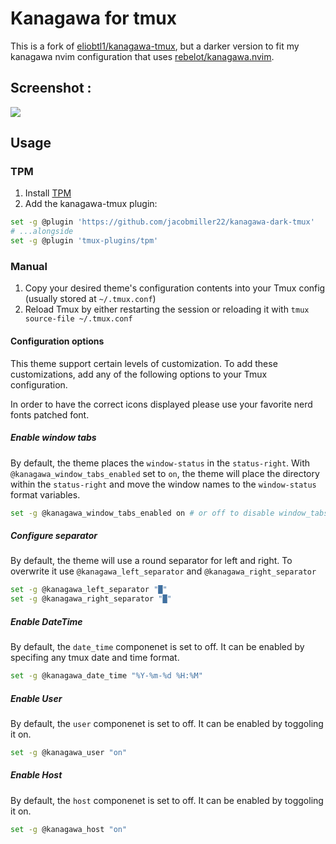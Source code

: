 # Kanagawa for tmux

This is a fork of [eliobtl1/kanagawa-tmux]("https://gitlab.com/eliobtl1/kanagawa-tmux.git"), but a darker version to fit my kanagawa nvim configuration that uses [rebelot/kanagawa.nvim]("https://github.com/rebelot/kanagawa.nvim").

## Screenshot :

![](./kanagawa-tmux.png)

## Usage

### TPM

1. Install [TPM](https://github.com/tmux-plugins/tpm)
2. Add the kanagawa-tmux plugin:

```bash
set -g @plugin 'https://github.com/jacobmiller22/kanagawa-dark-tmux'
# ...alongside
set -g @plugin 'tmux-plugins/tpm'
```

### Manual

1. Copy your desired theme's configuration contents into your Tmux config (usually stored at `~/.tmux.conf`)
2. Reload Tmux by either restarting the session or reloading it with `tmux source-file ~/.tmux.conf`

#### Configuration options

This theme support certain levels of customization. To add these customizations, add any of the following
options to your Tmux configuration.

In order to have the correct icons displayed please use your favorite nerd fonts patched font.

##### Enable window tabs

By default, the theme places the `window-status` in the `status-right`. With
`@kanagawa_window_tabs_enabled` set to `on`, the theme will place the
directory within the `status-right` and move the window names to the
`window-status` format variables.

```sh
set -g @kanagawa_window_tabs_enabled on # or off to disable window_tabs
```

##### Configure separator

By default, the theme will use a round separator for left and right.
To overwrite it use `@kanagawa_left_separator` and `@kanagawa_right_separator`

```sh
set -g @kanagawa_left_separator "█"
set -g @kanagawa_right_separator "█"
```

##### Enable DateTime

By default, the `date_time` componenet is set to off.
It can be enabled by specifing any tmux date and time format.

```sh
set -g @kanagawa_date_time "%Y-%m-%d %H:%M"
```

##### Enable User

By default, the `user` componenet is set to off.
It can be enabled by toggoling it on.

```sh
set -g @kanagawa_user "on"
```

##### Enable Host

By default, the `host` componenet is set to off.
It can be enabled by toggoling it on.

```sh
set -g @kanagawa_host "on"
```
